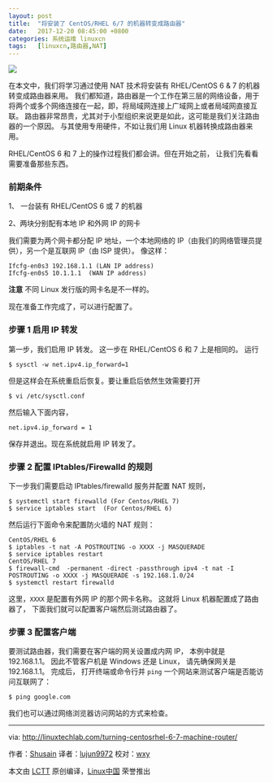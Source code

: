 ```yaml
---
layout: post
title:	"将安装了 CentOS/RHEL 6/7 的机器转变成路由器"
date:	2017-12-20 08:45:00 +0800 
categories:	系统运维 linuxcn 
tags:	[linuxcn,路由器,NAT]
---
```



![](/Asserts/Images//attachment/album/201712/20/000147x3n8s6z8su86zrhz.jpg)


在本文中，我们将学习通过使用 NAT 技术将安装有 RHEL/CentOS 6 & 7 的机器转变成路由器来用。 我们都知道，路由器是一个工作在第三层的网络设备，用于将两个或多个网络连接在一起，即，将局域网连接上广域网上或者局域网直接互联。 路由器非常昂贵，尤其对于小型组织来说更是如此，这可能是我们关注路由器的一个原因。 与其使用专用硬件，不如让我们用 Linux 机器转换成路由器来用。


RHEL/CentOS 6 和 7 上的操作过程我们都会讲。但在开始之前， 让我们先看看需要准备那些东西。


### 前期条件


1、 一台装有 RHEL/CentOS 6 或 7 的机器


2、两块分别配有本地 IP 和外网 IP 的网卡


我们需要为两个网卡都分配 IP 地址，一个本地网络的 IP（由我们的网络管理员提供），另一个是互联网 IP（由 ISP 提供）。 像这样：



```
Ifcfg-en0s3 192.168.1.1 (LAN IP address)
Ifcfg-en0s5 10.1.1.1  (WAN IP address)

```

**注意** 不同 Linux 发行版的网卡名是不一样的。


现在准备工作完成了，可以进行配置了。


### 步骤 1 启用 IP 转发


第一步，我们启用 IP 转发。 这一步在 RHEL/CentOS 6 和 7 上是相同的。 运行



```
$ sysctl -w net.ipv4.ip_forward=1

```

但是这样会在系统重启后恢复。要让重启后依然生效需要打开



```
$ vi /etc/sysctl.conf

```

然后输入下面内容，



```
net.ipv4.ip_forward = 1

```

保存并退出。现在系统就启用 IP 转发了。


### 步骤 2 配置 IPtables/Firewalld 的规则


下一步我们需要启动 IPtables/firewalld 服务并配置 NAT 规则，



```
$ systemctl start firewalld (For Centos/RHEL 7)
$ service iptables start  (For Centos/RHEL 6)

```

然后运行下面命令来配置防火墙的 NAT 规则：



```
CentOS/RHEL 6
$ iptables -t nat -A POSTROUTING -o XXXX -j MASQUERADE
$ service iptables restart 
CentOS/RHEL 7
$ firewall-cmd  -permanent -direct -passthrough ipv4 -t nat -I POSTROUTING -o XXXX -j MASQUERADE -s 192.168.1.0/24
$ systemctl restart firewalld

```

这里，`XXXX` 是配置有外网 IP 的那个网卡名称。 这就将 Linux 机器配置成了路由器了， 下面我们就可以配置客户端然后测试路由器了。


### 步骤 3 配置客户端


要测试路由器，我们需要在客户端的网关设置成内网 IP， 本例中就是 192.168.1.1。 因此不管客户机是 Windows 还是 Linux， 请先确保网关是 192.168.1.1。 完成后， 打开终端或命令行并 `ping` 一个网站来测试客户端是否能访问互联网了：



```
$ ping google.com

```

我们也可以通过网络浏览器访问网站的方式来检查。




---


via: <http://linuxtechlab.com/turning-centosrhel-6-7-machine-router/>


作者：[Shusain](http://linuxtechlab.com/author/shsuain/) 译者：[lujun9972](https://github.com/lujun9972) 校对：[wxy](https://github.com/wxy)


本文由 [LCTT](https://github.com/LCTT/TranslateProject) 原创编译，[Linux中国](https://linux.cn/) 荣誉推出
